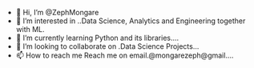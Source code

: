 - 👋 Hi, I’m @ZephMongare
- 👀 I’m interested in ..Data Science, Analytics and Engineering together with ML.
- 🌱 I’m currently learning Python and its libraries....
- 💞️ I’m looking to collaborate on .Data Science Projects...
- 📫 How to reach me  Reach me on email.@mongarezeph@gmail....

<!---
ZephMongare/ZephMongare is a ✨ special ✨ repository because its `README.md` (this file) appears on your GitHub profile.
You can click the Preview link to take a look at your changes.
--->
